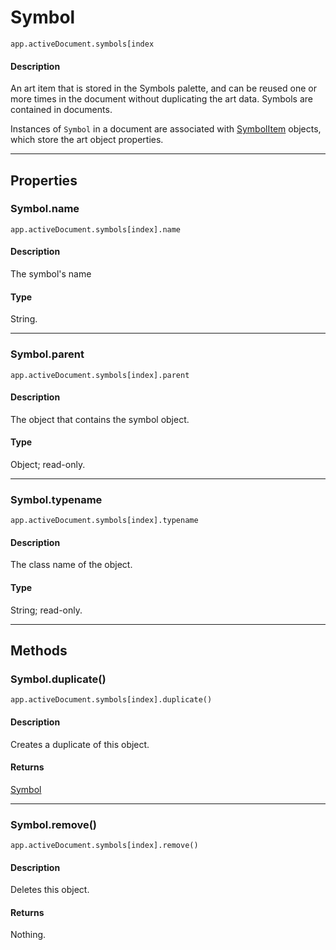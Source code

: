 # Symbol

`app.activeDocument.symbols[index`

#### Description

An art item that is stored in the Symbols palette, and can be reused one or more times in the document without duplicating the art data. Symbols are contained in documents.

Instances of `Symbol` in a document are associated with [SymbolItem](./SymbolItem.md) objects, which store the art object properties.

---

## Properties

### Symbol.name

`app.activeDocument.symbols[index].name`

#### Description

The symbol's name

#### Type

String.

---

### Symbol.parent

`app.activeDocument.symbols[index].parent`

#### Description

The object that contains the symbol object.

#### Type

Object; read-only.

---

### Symbol.typename

`app.activeDocument.symbols[index].typename`

#### Description

The class name of the object.

#### Type

String; read-only.

---

## Methods

### Symbol.duplicate()

`app.activeDocument.symbols[index].duplicate()`

#### Description

Creates a duplicate of this object.

#### Returns

[Symbol](#jsobjref-symbol)

---

### Symbol.remove()

`app.activeDocument.symbols[index].remove()`

#### Description

Deletes this object.

#### Returns

Nothing.
